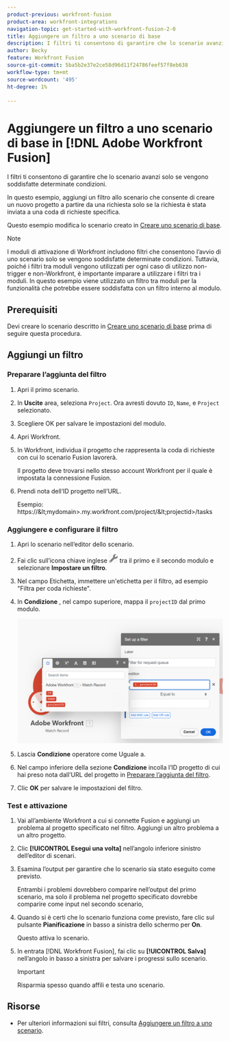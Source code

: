 ```yaml
---
product-previous: workfront-fusion
product-area: workfront-integrations
navigation-topic: get-started-with-workfront-fusion-2-0
title: Aggiungere un filtro a uno scenario di base
description: I filtri ti consentono di garantire che lo scenario avanzi solo se vengono soddisfatte determinate condizioni.
author: Becky
feature: Workfront Fusion
source-git-commit: 5ba5b2e37e2ce58d96d11f24786feef57f8eb638
workflow-type: tm+mt
source-wordcount: '495'
ht-degree: 1%

---
```


# Aggiungere un filtro a uno scenario di base in [!DNL Adobe Workfront Fusion]

I filtri ti consentono di garantire che lo scenario avanzi solo se vengono soddisfatte determinate condizioni.

In questo esempio, aggiungi un filtro allo scenario che consente di creare un nuovo progetto a partire da una richiesta solo se la richiesta è stata inviata a una coda di richieste specifica.

Questo esempio modifica lo scenario creato in [Creare uno scenario di base](/help/quicksilver/workfront-fusion/get-started/build-practice-scenarios/create-simple-scenario.md).

>[!NOTE]
>
>I moduli di attivazione di Workfront includono filtri che consentono l’avvio di uno scenario solo se vengono soddisfatte determinate condizioni. Tuttavia, poiché i filtri tra moduli vengono utilizzati per ogni caso di utilizzo non-trigger e non-Workfront, è importante imparare a utilizzare i filtri tra i moduli. In questo esempio viene utilizzato un filtro tra moduli per la funzionalità che potrebbe essere soddisfatta con un filtro interno al modulo.

## Prerequisiti

Devi creare lo scenario descritto in [Creare uno scenario di base](/help/quicksilver/workfront-fusion/get-started/build-practice-scenarios/create-simple-scenario.md) prima di seguire questa procedura.

## Aggiungi un filtro

### Preparare l’aggiunta del filtro

1. Apri il primo scenario.
1. In **Uscite** area, seleziona `Project`.
Ora avresti dovuto `ID`, `Name`, e `Project` selezionato.
1. Scegliere OK per salvare le impostazioni del modulo.
1. Apri Workfront.
1. In Workfront, individua il progetto che rappresenta la coda di richieste con cui lo scenario Fusion lavorerà.

   Il progetto deve trovarsi nello stesso account Workfront per il quale è impostata la connessione Fusion.

1. Prendi nota dell’ID progetto nell’URL.

   Esempio: https://\&lt;mydomain>.my.workfront.com/project/\&lt;projectid>/tasks

### Aggiungere e configurare il filtro

1. Apri lo scenario nell’editor dello scenario.
1. Fai clic sull’icona chiave inglese ![Icona chiave inglese](assets/wrench-icon.png) tra il primo e il secondo modulo e selezionare **Impostare un filtro**.
1. Nel campo Etichetta, immettere un&#39;etichetta per il filtro, ad esempio &quot;Filtra per coda richieste&quot;.
1. In **Condizione** , nel campo superiore, mappa il `projectID` dal primo modulo.

   ![ID progetto mappa](assets/map-proj-id.png)
1. Lascia **Condizione** operatore come Uguale a.
1. Nel campo inferiore della sezione **Condizione** incolla l’ID progetto di cui hai preso nota dall’URL del progetto in [Preparare l’aggiunta del filtro](#prepare-to-add-the-filter).
1. Clic **OK** per salvare le impostazioni del filtro.

### Test e attivazione

1. Vai all’ambiente Workfront a cui si connette Fusion e aggiungi un problema al progetto specificato nel filtro. Aggiungi un altro problema a un altro progetto.
1. Clic **[!UICONTROL Esegui una volta]** nell’angolo inferiore sinistro dell’editor di scenari.
1. Esamina l’output per garantire che lo scenario sia stato eseguito come previsto.

   Entrambi i problemi dovrebbero comparire nell’output del primo scenario, ma solo il problema nel progetto specificato dovrebbe comparire come input nel secondo scenario,
1. Quando si è certi che lo scenario funziona come previsto, fare clic sul pulsante **Pianificazione** in basso a sinistra dello schermo per **On**.

   Questo attiva lo scenario.
1. In entrata [!DNL Workfront Fusion], fai clic su **[!UICONTROL Salva]** nell’angolo in basso a sinistra per salvare i progressi sullo scenario.

   >[!IMPORTANT]
   >
   >Risparmia spesso quando affili e testa uno scenario.

## Risorse

* Per ulteriori informazioni sui filtri, consulta [Aggiungere un filtro a uno scenario](/help/quicksilver/workfront-fusion/scenarios/add-a-filter-to-a-scenario.md).

